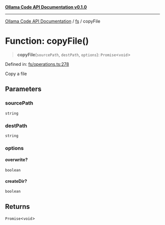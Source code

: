 [**Ollama Code API Documentation v0.1.0**](../../README.md)

***

[Ollama Code API Documentation](../../modules.md) / [fs](../README.md) / copyFile

# Function: copyFile()

> **copyFile**(`sourcePath`, `destPath`, `options`): `Promise`\<`void`\>

Defined in: [fs/operations.ts:278](https://github.com/erichchampion/ollama-code/blob/f579fc18d250ee6a96568b59118babb3bbd950b6/ollama-code/src/fs/operations.ts#L278)

Copy a file

## Parameters

### sourcePath

`string`

### destPath

`string`

### options

#### overwrite?

`boolean`

#### createDir?

`boolean`

## Returns

`Promise`\<`void`\>
